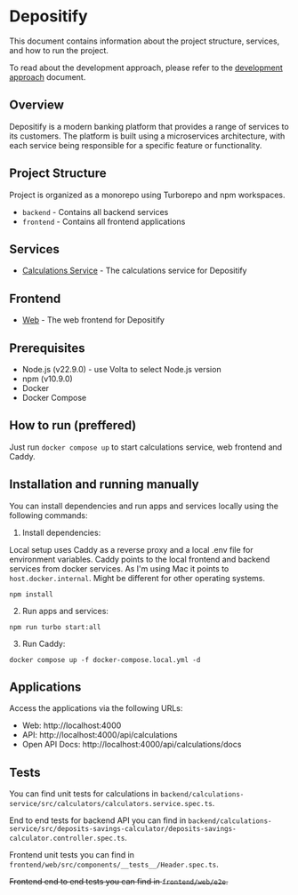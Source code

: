 # Depositify

This document contains information about the project structure, services, and how to run the project.

To read about the development approach, please refer to the [development approach](./docs/development-approach.md) document.

## Overview

Depositify is a modern banking platform that provides a range of services to its customers. The platform is built using a microservices architecture, with each service being responsible for a specific feature or functionality.

## Project Structure

Project is organized as a monorepo using Turborepo and npm workspaces.

- `backend` - Contains all backend services
- `frontend` - Contains all frontend applications

## Services

- [Calculations Service](./backend/calculations-service/README.md) - The calculations service for Depositify

## Frontend

- [Web](./frontend/web/README.md) - The web frontend for Depositify

## Prerequisites

- Node.js (v22.9.0) - use Volta to select Node.js version
- npm (v10.9.0)
- Docker
- Docker Compose

## How to run (preffered)

Just run `docker compose up` to start calculations service, web frontend and Caddy.

## Installation and running manually

You can install dependencies and run apps and services locally using the following commands:

1. Install dependencies:

Local setup uses Caddy as a reverse proxy and a local .env file for environment variables.
Caddy points to the local frontend and backend services from docker services. As I'm using Mac it points to `host.docker.internal`.
Might be different for other operating systems.

```
npm install
```

2. Run apps and services:

```
npm run turbo start:all
```

3. Run Caddy:

```
docker compose up -f docker-compose.local.yml -d
```

## Applications

Access the applications via the following URLs:

- Web: http://localhost:4000
- API: http://localhost:4000/api/calculations
- Open API Docs: http://localhost:4000/api/calculations/docs

## Tests

You can find unit tests for calculations in `backend/calculations-service/src/calculators/calculators.service.spec.ts`.

End to end tests for backend API you can find in `backend/calculations-service/src/deposits-savings-calculator/deposits-savings-calculator.controller.spec.ts`.

Frontend unit tests you can find in `frontend/web/src/components/__tests__/Header.spec.ts`.

~~Frontend end to end tests you can find in `frontend/web/e2e`.~~
